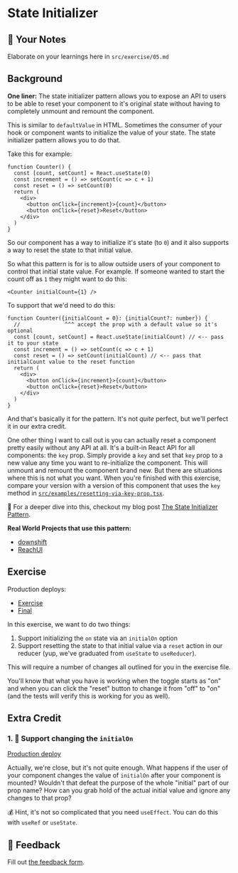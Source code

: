 # State Initializer

## 📝 Your Notes

Elaborate on your learnings here in `src/exercise/05.md`

## Background

**One liner:** The state initializer pattern allows you to expose an API to
users to be able to reset your component to it's original state without having
to completely unmount and remount the component.

This is similar to `defaultValue` in HTML. Sometimes the consumer of your hook
or component wants to initialize the value of your state. The state initializer
pattern allows you to do that.

Take this for example:

```tsx
function Counter() {
  const [count, setCount] = React.useState(0)
  const increment = () => setCount(c => c + 1)
  const reset = () => setCount(0)
  return (
    <div>
      <button onClick={increment}>{count}</button>
      <button onClick={reset}>Reset</button>
    </div>
  )
}
```

So our component has a way to initialize it's state (to `0`) and it also
supports a way to reset the state to that initial value.

So what this pattern is for is to allow outside users of your component to
control that initial state value. For example. If someone wanted to start the
count off as `1` they might want to do this:

```tsx
<Counter initialCount={1} />
```

To support that we'd need to do this:

```tsx
function Counter({initialCount = 0}: {initialCount?: number}) {
  //              ^^^ accept the prop with a default value so it's optional
  const [count, setCount] = React.useState(initialCount) // <-- pass it to your state
  const increment = () => setCount(c => c + 1)
  const reset = () => setCount(initialCount) // <-- pass that initialCount value to the reset function
  return (
    <div>
      <button onClick={increment}>{count}</button>
      <button onClick={reset}>Reset</button>
    </div>
  )
}
```

And that's basically it for the pattern. It's not _quite_ perfect, but we'll
perfect it in our extra credit.

One other thing I want to call out is you can actually reset a component pretty
easily without any API at all. It's a built-in React API for all components: the
`key` prop. Simply provide a `key` and set that `key` prop to a new value any
time you want to re-initialize the component. This will unmount and remount the
component brand new. But there are situations where this is not what you want.
When you're finished with this exercise, compare your version with a version of
this component that uses the `key` method in
[`src/examples/resetting-via-key-prop.tsx`](http://localhost:3000/isolated/examples/resetting-via-key-prop.tsx).

📜 For a deeper dive into this, checkout my blog post
[The State Initializer Pattern](https://kentcdodds.com/blog/the-state-initializer-pattern).

**Real World Projects that use this pattern:**

- [downshift](https://github.com/downshift-js/downshift)
- [ReachUI](https://reach.tech)

## Exercise

Production deploys:

- [Exercise](http://advanced-react-patterns-next.netlify.app/isolated/exercise/05.tsx)
- [Final](http://advanced-react-patterns-next.netlify.app/isolated/final/05.tsx)

In this exercise, we want to do two things:

1. Support initializing the `on` state via an `initialOn` option
2. Support resetting the state to that initial value via a `reset` action in our
   reducer (yup, we've graduated from `useState` to `useReducer`).

This will require a number of changes all outlined for you in the exercise file.

You'll know that what you have is working when the toggle starts as "on" and
when you can click the "reset" button to change it from "off" to "on" (and the
tests will verify this is working for you as well).

## Extra Credit

### 1. 💯 Support changing the `initialOn`

[Production deploy](http://advanced-react-patterns-next.netlify.app/isolated/final/05.extra-1.tsx)

Actually, we're close, but it's not quite enough. What happens if the user of
your component changes the value of `initialOn` after your component is mounted?
Wouldn't that defeat the purpose of the whole "initial" part of our prop name?
How can you grab hold of the actual initial value and ignore any changes to that
prop?

💰 Hint, it's not so complicated that you need `useEffect`. You can do this with
`useRef` or `useState`.

## 🦉 Feedback

Fill out
[the feedback form](https://ws.kcd.im/?ws=Advanced%20React%20Patterns%20%F0%9F%A4%AF&e=05%3A%20State%20Initializer&em=ender%40lovelysystems.com).
